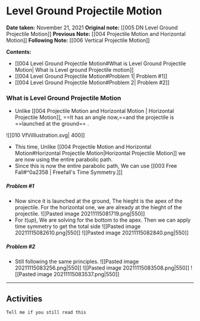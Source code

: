 

# Level Ground Projectile Motion

**Date taken:** November 21, 2021
**Original note:** [[005 DN Level Ground  Projectile Motion]]
**Previous Note:** [[004 Projectile Motion and Horizontal Motion]]
**Following Note:**   [[006 Vertical Projectile Motion]]


**Contents:**
- [[004 Level Ground Projectile Motion#What is Level Ground Projectile Motion| What is Level ground Projectile motion]]
- [[004 Level Ground Projectile Motion#Problem 1| Problem #1]]
- [[004 Level Ground Projectile Motion#Problem 2| Problem #2]]

### What is Level Ground Projectile Motion
- Unlike [[004 Projectile Motion and Horizontal Motion | Horizontal Projectile Motion]], ==It has an angle now,==and the projectile is ==launched at the ground== .


<span class='centerImg'> ![[010 VfViIllustration.svg| 400]]  </span>

- This time, Unlike [[004 Projectile Motion and Horizontal Motion#Horizontal Projectile Motion|Horizontal Projectile Motion]] we are now using the entire parabolic path.
- Since this is now the entire parabolic path, We can use [[003 Free Fall#^0a2358 | Freefall's Time Symmetry.]]]
##### Problem #1
- Now since it is launched at the ground, The hieght is the apex of the projectile. For the horizontal one, we are already at the hieght of the projectile.
![[Pasted image 20211115081719.png|550]]
 - For $t(up)$, We are solving for the bottom to the apex. Then we can apply time symmetry to get the total side
![[Pasted image 20211115082610.png|550]]
![[Pasted image 20211115082840.png|550]]

##### Problem #2
- Still following the same principles.
![[Pasted image 20211115083256.png|550]]
![[Pasted image 20211115083508.png|550]]
![[Pasted image 20211115083537.png|550]]



---
## Activities
```ad-act
Tell me if you still read this
```
